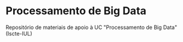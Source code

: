 # Processamento de Big Data
Repositório de materiais de apoio à UC "Processamento de Big Data" (Iscte-IUL) 
